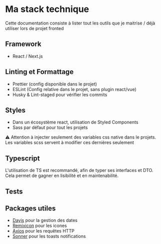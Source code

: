# Ma stack technique

Cette documentation consiste à lister tout les outils que je maitrise / déjà utiliser lors de projet fronted

## Framework

- React / Next.js

## Linting et Formattage

- Prettier (config disponible dans le projet)
- ESLint (Config relative dans le projet, sans plugin react/vue)
- Husky & Lint-staged pour vérifier les commits

## Styles

- Dans un écosystème react, utilisation de Styled Components
- Sass par défaut pour tout les projets

⚠️ Attention à injecter seulement des variables css native dans le projets. Les variables scss servent à modifier ces dernières seulement

## Typescript

L'utilisation de TS est recommandé, afin de typer ses interfaces et DTO. Cela permet de gagner en lisibilité et en maintenabilité.

## Tests

## Packages utiles

- [Dayjs](https://day.js.org/) pour la gestion des dates
- [Remixicon](https://remixicon.com/) pour les icones
- [Axios](https://axios-http.com/fr/docs/intro) pour les requêtes HTTP
- [Sonner](https://sonner.emilkowal.ski/) pour les toasts notifications
